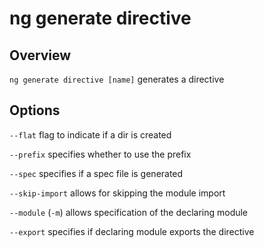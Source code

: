 # ng generate directive

## Overview
`ng generate directive [name]` generates a directive

## Options
`--flat` flag to indicate if a dir is created

`--prefix` specifies whether to use the prefix

`--spec` specifies if a spec file is generated

`--skip-import` allows for skipping the module import

`--module` (`-m`) allows specification of the declaring module

`--export` specifies if declaring module exports the directive
